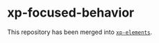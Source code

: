 # xp-focused-behavior

This repository has been merged into [`xp-elements`](https://github.com/expandjs/xp-elements).